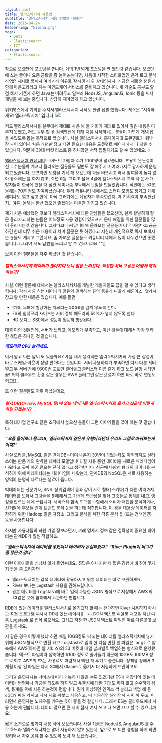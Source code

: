 ```yaml
---
layout: post
title: 엘라스틱서치 사용법
subtitle: "엘라스틱서치 사용 방법에 대하여"
date: 2015-04-24
header-img: "kibana.png"
tags:
  - Data
  - Elasticsearch
  - ICT
categories:
  - Elasticsearch
---
```


참으로 오랬만에 포스팅을 합니다. 거의 1년 넘게 포스팅을 안 했던것 같습니다. 오랬만에 쓰는 글이니 요즘 근황을 좀 늘어놓는다면, 처음에 시작한 스타트업인 음악 로그 분석 사업은 제대로 못해서 여러가지 이유로 잠시 중지 된 상태입니다. 지금은 새로운 분들과 함께 마음고리라고 하는 마인드케어 서비스를 준비하고 있습니다. 새 기술도 공부도 할 겸 해서 기존에 하던 Java는 버려두고 일부러 NodeJS, AngularJS, Ionic 등을 써서 개발을 해 보는 중입니다. 상당히 재미있게 하고 있습니다.

위키북스에서 기회를 주셔서 엘라스틱서치 서적도 한권 집필 했습니다. 제목은 “시작하세요! 엘라스틱서치” 입니다.
![](elasticsearch_cover.png)

저도 엘라스틱서치를 실무에서 제대로 사용 해 볼 기회가 제대로 없어서 깊은 내용은 다루지 못했고, 저도 공부 할 겸 검색엔진에 대해 처음 시작하시는 분들이 가볍게 개념 잡을 수있도록 돕는 목적으로 썼습니다. 사실 엘라스틱서치 홈페이지에 도큐먼트가 워낙 잘 되어 있어서 처음 개념만 잡고 나면 필요한 내용은 도큐먼트 페이지에서 다 찾을 수 있습니다. 덕분에 30대 버킷 리스트 중 하나였던 서적 집필하기도 할 수 있었네요. :)

[엘라스틱서치 커뮤니티](https://www.facebook.com/groups/elasticsearch.kr/)도 어느덧 가입자 수가 1000명이 넘었습니다. 조용히 은둔중이신 고수분들이 계셔서 올라오는 질문들도 답변도 잘 해주시고 여러가지로 감사하게 운영 되고 있습니다. 오프라인 모임을 기획 해 보았는데 다들 바쁘시고 해서 참여율이 높지 않아 평소에는 잘 하지 않고, 작년 6월, 그리고 올해 4월에 엘라스틱서치 교육 차 본사 개발자들이 한국에 왔을 때 잠깐 세미나좀 부탁해서 모임을 만들었습니다. 작년에는 50분, 올해는 70분 정도 참여하셨습니다. 우리 커뮤니티 내에서도 스터디 모임도 생기고 자체 세미나도 열고 싶고 한데, 아직 그러기에는 이용자가 부족한건지, 제 기획력이 부족한건지.. 여튼, 올해는 한번 했으면 좋겠다는 마음만 가지고 있습니다.

제가 처음 예상했던 것보다 엘라스틱서치에 대한 관심들은 많으신데, 실제 활발하게 질문 올리시고 하는 분들은 어느정도 사용 경험이 있으셔서 문제 해결을 위한 질문들을 많이 올리시는것 같습니다. 그러다보니 커뮤니티에 올라오는 질문들이 너무 어렵다고 궁금하긴 한데 너무 쉬운 내용이라 차마 질문은 못 하겠다고 저한테 개인적으로 쪽지 보내시는 분들도 계시고 그런데요, 좀 가벼운 질문들도 커뮤니티 내에서 많이 나누었으면 좋겠습니다. (그래야 저도 답변을 드리고 할 수 있으니까요 ^^;)

보통 이런 질문들을 자주 하셨던 것 같습니다.

##### <span style="color:red">엘라스틱서치에 데이터가 많아지다 보니 점점 느려진다. 적정한 서버 구성은 어떻게 해야 하는가?</span>

사실, 이런 질문에 대해서는 엘라스틱서치를 개발한 개발자들도 답을 할 수 없다고 생각됩니다. 각자 사용 하는 데이터의 종류와 검색하는 질의 종류가 다르기 때문이죠. 몇가지 참고 할 만한 내용은 있습니다. 예를 들면

- 1개의 노드에 할당하는 메모리는 30GB를 넘지 않도록 한다.
- ES의 힙메모리 사이즈는 서버 전체 메모리의 50%가 넘지 않도록 한다.
- HD 보다는 SSD에서 성능이 월등히 향상된다.

대충 이런 것들인데, 서버가 느리고, 메모리가 부족하고, 이런 것들에 대해서 가장 명쾌한 해답은 하나인 것 같습니다.

***<span style="color:blue">메모리랑 CPU 늘리세요.</span>***

이거 말고 다른 답이 또 있을까요? 사실 제가 생각하는 엘라스틱서치의 가장 큰 장점이 바로 스케일-아웃이 정말 편하다는 것입니다. 서버 사용하다가 부족하면 다시 다른 서버 열고 두 서버 간에 9300번 포트만 열어놓고 클러스터 이름 같게 하고 노드 실행 시키면 끝! 특히 클라우드 환경 같은 경우는 AWS 플러그인 같은것 설치 하면 바로 바로 연동도 되고요.

또 이런 질문들도 자주 하셨는데요,

##### <span style="color:red">현재 DB(Oracle, MySQL 등)에 있는 데이터를 엘라스틱서치로 옮기고 싶은데 어떻게 하면 되겠는가?</span>
특히 대기업 연구소 같은 조직에서 높으신 분들이 그런 이야기들을 많이 하는 것 같습니다.

***“요즘 들어보니 몽고DB, 엘라스틱서치 같은게 유행이라던데 우리도 그걸로 바꿔보는게 어때?”***

사실 오라클, MySQL 같은 관계DB는이미 나온지 30년이 되었는데도 아직까지도 널리 쓰이는 만큼 거의 완벽한 데이터 모델입니다. 잘 사용 중인 데이터를 새로운 패러다임이 나왔다고 궂이 바꿀 필요는 전혀 없다고 생각합니다. 최근에 다양한 형태의 데이터를 분석하기 위해 빅데이터라는 패러다임이 나왔는데, 관계DB와 NoSQL은 서로 사용하는 영역이 분명히 다르다는 생각이 듭니다.

빅데이터는 신문기사, SNS, 상위검색어 등과 같이 서로 형태(스키마)가 다른 여러가지 데이터를 모아서 그것들을 분해해서 그 가운데 연관성을 찾아 그것들로 통계를 내고, 랭킹을 만드는 데에 쓰입니다. 서비스의 접속 로그를 수집해서 소비자 패턴을 분석하거나, 선거철에 후보들 간에 트랜드 분석 등을 하는데 적합합니다. 이 경우 대용량 데이터를 저장하기 위한 Hadoop 같은 저장소, 그리고 분석을 위한 각종 분석 툴 (또는 검색엔진) 등을 사용합니다.

하지만 사용자들의 회원 가입 정보라던지, 거래 명세서 정보 같은 정확성이 중요한 데이터는 관계DB가 훨씬 적합하죠.

***“엘라스틱서치에 데이터를 넣었더니 데이터가 유실되었다.”***
***“River Plugin이 버그가 좀 많은것 같다”***

이런 이야기들을 심심치 않게 들었는데요, 정답은 아니지만 제 짧은 경험에 비추어 몇가지 팁을 좀 드리자면

- 엘라스틱서치는 검색 데이터에 활용하시고 원본 데이터는 따로 보관하세요.
- River 보다는 Logstash 사용을 권해드립니다.
- 원본 데이터를 Logstash에 바로 입력 가능한 JSON 형식으로 저장해서 AWS 의 S3같은 곳에 압축해서 보관하면 편합니다.

RDB에 있는 데이터를 엘라스틱서치로 옮기고자 할 때는 왠만하면 River 사용하지 마시고 직접 프로그램 짜셔서 DB에 있는 데이터를 –> JSON 텍스트 파일로 저장을 하신 다음 Logstash 로 집어 넣으세요. 그리고 저장 한 JSON 텍스트 파일은 따로 다른곳에 보관을 하세요.

저 같은 경우 어떻게 했냐 하면 매일 10GB정도 씩 되는 데이터를 엘라스틱서치에 넣기 위해 JSON 형식으로 변환 하고 Logstash로 입력 한 다음 변환 한 파일은 tar.gz 로 압축해서 AWS(아마존 웹 서비스)의 S3 버킷에 매일 날짜별로 백업하는 형식으로 운영했습니다. 텍스트 파일이라 압축하면 1/100 정도로 줄어들기 때문에 10GB도 100MB 정도로 되고 AWS의 S3는 사용료도 저렴해서 백업 해 두기도 좋습니다. 정책을 정해서 3개월 이상 된 파일은 다시 S3에서 Glacier로 옮겨서 더 저렴하게 보관하고요.

그리고 운영하시는 서비스에 따라 가능하지 않을 수도 있겠지만 ES에 저장되어 있는 데이터는 변형이나 가공을 되도록 하지 말고 무결성에 대한 기대도 하지 않고 순수하게 검색, 통계를 위해 사용 하는것이 편합니다. 뭔가 이상하면 인덱스 싹 날리고 백업 해 둔 JSON 파일 가지고 다시 새로 퍼붓고 사용하고. 다 사용하면 날리던지 서버 꺼 두고. 이러면서 운영하는 노하우를 키우는 것이 좋을 것 같습니다. 그래서 ES는 클라우드에서 사용 하는게 편합니다. 데이터 많으면 큰 서버 잠시 켜서 쓰고 다 쓰면 끄고 할 수 있으니까요.

짧은 소견으로 몇가지 내용 적어 보았습니다. 사실 지금은 NodeJS, AngularJS 를 주로 하느라 엘라스틱서치는 많이 사용하지 않고 있는데, 앞으로 또 다른 경험을 하게 되면 정리해서 자주 공유 할 수 있도록 노력 해 보겠습니다.